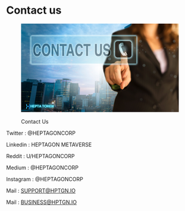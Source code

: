 # Contact us

<figure><img src=".gitbook/assets/Contacts.png" alt=""><figcaption><p>Contact Us</p></figcaption></figure>

Twitter :     @HEPTAGONCORP&#x20;

Linkedin :   HEPTAGON METAVERSE&#x20;

Reddit :      U/HEPTAGONCORP&#x20;

Medium :    @HEPTAGONCORP&#x20;

Instagram : @HEPTAGONCORP&#x20;

Mail : SUPPORT@HPTGN.IO

Mail : BUSINESS@HPTGN.IO
